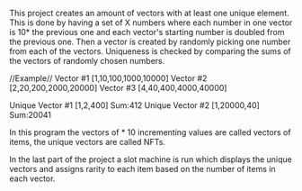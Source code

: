 This project creates an amount of vectors with at least one unique element. This is done by having a set of X numbers where each number in one vector is 10* the previous one and each vector's starting number is doubled from the previous one. Then a vector is created by randomly picking one number from each of the vectors. Uniqueness is checked by comparing the sums of the vectors of randomly chosen numbers.

//Example//
Vector #1 [1,10,100,1000,10000]
Vector #2 [2,20,200,2000,20000]
Vector #3 [4,40,400,4000,40000]

Unique Vector #1 [1,2,400] Sum:412
Unique Vector #2 [1,20000,40] Sum:20041

In this program the vectors of * 10 incrementing values are called vectors of items, the unique vectors are called NFTs.

In the last part of the project a slot machine is run which displays the unique vectors and assigns rarity to each item based on the number of items in each vector.
